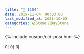 ```yaml
---
title: "🌱 1104"
date: 2019-11-04. 00:03:00
last_modified_at: 2021-10-05
categories: 🪨Stone 🌱DayStone
---
```

{% include custom/old-post.html %}

아 아 아  
